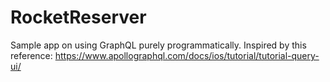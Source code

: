 # RocketReserver
Sample app on using GraphQL purely programmatically.
Inspired by this reference: https://www.apollographql.com/docs/ios/tutorial/tutorial-query-ui/
